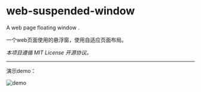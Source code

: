 # web-suspended-window
A web page floating window .

一个web页面使用的悬浮窗，使用自适应页面布局。

*本项目遵循 MIT License 开源协议。*

------


演示demo：

![demo](https://github.com/Journey17/web-suspended-window/assets/25453731/06ad26ca-1d0c-46cc-af13-e93182afadc5)
